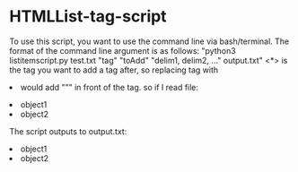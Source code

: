 # HTMLList-tag-script
To use this script, you want to use the command line via bash/terminal. 
The format of the command line argument is as follows:
	"python3 listitemscript.py test.txt "tag" "toAdd" "delim1, delim2, ..." output.txt"
<*> is the tag you want to add a tag after, so replacing tag with <li> would add "<toAdd>"" in front of the tag. so if I read file:

<li>object1</li>
<li>object2</li> 

The script outputs to output.txt:

<li><toAdd>object1</toAdd></li>
<li><toAdd>object2</toAdd></li>
